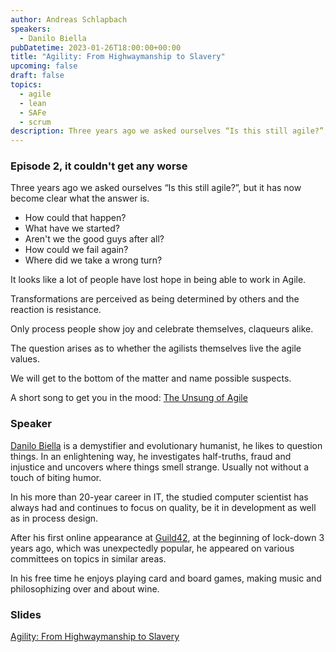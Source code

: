 ```yaml
---
author: Andreas Schlapbach
speakers:
  - Danilo Biella
pubDatetime: 2023-01-26T18:00:00+00:00
title: "Agility: From Highwaymanship to Slavery"
upcoming: false
draft: false
topics:
  - agile
  - lean
  - SAFe
  - scrum
description: Three years ago we asked ourselves “Is this still agile?”, but it has now become clear what the answer is.
---
```


### Episode 2, it couldn't get any worse

Three years ago we asked ourselves “Is this still agile?”, but it has now become clear what the answer is.

- How could that happen?
- What have we started?
- Aren't we the good guys after all?
- How could we fail again?
- Where did we take a wrong turn?

It looks like a lot of people have lost hope in being able to work in Agile.

Transformations are perceived as being determined by others and the reaction is resistance.

Only process people show joy and celebrate themselves, claqueurs alike.

The question arises as to whether the agilists themselves live the agile values.

We will get to the bottom of the matter and name possible suspects.

A short song to get you in the mood: [The Unsung of Agile](https://www.youtube.com/watch?v=MhikHjIPb6w)

### Speaker

[Danilo Biella](https://linkedin.com/in/danilo-biella-3564a41) is a demystifier and evolutionary humanist, he likes to question things. In an enlightening way, he investigates half-truths, fraud and injustice and uncovers where things smell strange. Usually not without a touch of biting humor.

In his more than 20-year career in IT, the studied computer scientist has always had and continues to focus on quality, be it in development as well as in process design.

After his first online appearance at [Guild42](https://www.guild42.ch), at the beginning of lock-down 3 years ago, which was unexpectedly popular, he appeared on various committees on topics in similar areas.

In his free time he enjoys playing card and board games, making music and philosophizing over and about wine.

### Slides

[Agility: From Highwaymanship to Slavery](https://guild42.ch/wp-content/uploads/2023/01/Slavery-GER-static.pdf)
